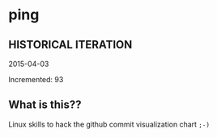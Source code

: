 # ping

## HISTORICAL ITERATION
2015-04-03

Incremented: 93

## What is this?? 
Linux skills to hack the github commit visualization chart `;-)`
